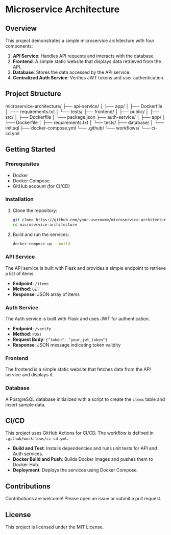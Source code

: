 # Microservice Architecture
## Overview

This project demonstrates a simple microservice architecture with four components:
1. **API Service**: Handles API requests and interacts with the database.
2. **Frontend**: A simple static website that displays data retrieved from the API.
3. **Database**: Stores the data accessed by the API service.
4. **Centralized Auth Service**: Verifies JWT tokens and user authentication.

## Project Structure
microservice-architecture/
├── api-service/
│   ├── app/
│   ├── Dockerfile
│   ├── requirements.txt
│   └── tests/
├── frontend/
│   ├── public/
│   ├── src/
│   ├── Dockerfile
│   └── package.json
├── auth-service/
│   ├── app/
│   ├── Dockerfile
│   ├── requirements.txt
│   └── tests/
├── database/
│   └── init.sql
├── docker-compose.yml
└── .github/
    └── workflows/
        └── ci-cd.yml


## Getting Started

### Prerequisites

- Docker
- Docker Compose
- GitHub account (for CI/CD)

### Installation

1. Clone the repository:
    ```bash
    git clone https://github.com/your-username/microservice-architecture.git
    cd microservice-architecture
    ```

2. Build and run the services:
    ```bash
    docker-compose up --build
    ```

### API Service

The API service is built with Flask and provides a simple endpoint to retrieve a list of items.

- **Endpoint**: `/items`
- **Method**: `GET`
- **Response**: JSON array of items

### Auth Service

The Auth service is built with Flask and uses JWT for authentication.

- **Endpoint**: `/verify`
- **Method**: `POST`
- **Request Body**: `{"token": "your_jwt_token"}`
- **Response**: JSON message indicating token validity

### Frontend

The frontend is a simple static website that fetches data from the API service and displays it.

### Database

A PostgreSQL database initialized with a script to create the `items` table and insert sample data.

## CI/CD

This project uses GitHub Actions for CI/CD. The workflow is defined in `.github/workflows/ci-cd.yml`.

- **Build and Test**: Installs dependencies and runs unit tests for API and Auth services.
- **Docker Build and Push**: Builds Docker images and pushes them to Docker Hub.
- **Deployment**: Deploys the services using Docker Compose.

## Contributions

Contributions are welcome! Please open an issue or submit a pull request.

## License

This project is licensed under the MIT License.



